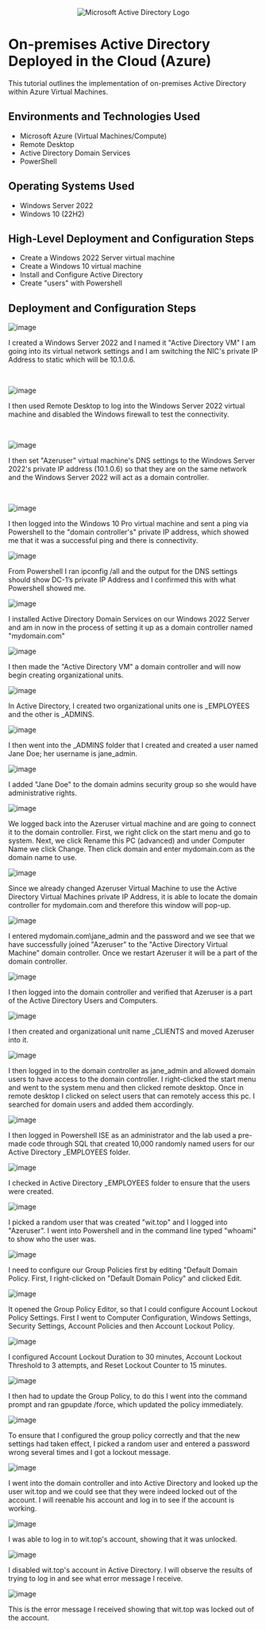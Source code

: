 <p align="center">
<img src="https://i.imgur.com/pU5A58S.png" alt="Microsoft Active Directory Logo"/>
</p>

<h1>On-premises Active Directory Deployed in the Cloud (Azure)</h1>
This tutorial outlines the implementation of on-premises Active Directory within Azure Virtual Machines.<br />




<h2>Environments and Technologies Used</h2>

- Microsoft Azure (Virtual Machines/Compute)
- Remote Desktop
- Active Directory Domain Services
- PowerShell

<h2>Operating Systems Used </h2>

- Windows Server 2022
- Windows 10 (22H2)

<h2>High-Level Deployment and Configuration Steps</h2>

- Create a Windows 2022 Server virtual machine
- Create a Windows 10 virtual machine
- Install and Configure Active Directory
- Create "users" with Powershell

<h2>Deployment and Configuration Steps</h2>

![image](https://github.com/user-attachments/assets/b4103fc3-8e16-4893-a1d4-f60ceaddd615)

I created a Windows Server 2022 and I named it "Active Directory VM" I am going into its virtual network settings and I am switching the NIC's private IP Address to static which will be 10.1.0.6.
</p>
<br />

![image](https://github.com/user-attachments/assets/4bb6dcc9-4e80-4a9c-936e-f0abbc07029a)

I then used Remote Desktop to log into the Windows Server 2022 virtual machine and disabled the Windows firewall to test the connectivity. 
</p>
<br />

![image](https://github.com/user-attachments/assets/5e0235fb-4a06-4afa-9ea7-39063a4cf2a0)

I then set "Azeruser" virtual machine's DNS settings to the Windows Server 2022's private IP address (10.1.0.6) so that they are on the same network and the Windows Server 2022 will act as a domain controller. 
</p>
<br />

![image](https://github.com/user-attachments/assets/11903d9a-03f3-4473-8a12-60d55b9ed485)

I then logged into the Windows 10 Pro virtual machine and sent a ping via Powershell to the "domain controller's" private IP address, which showed me that it was a successful ping and there is connectivity. 

![image](https://github.com/user-attachments/assets/3a30c221-d1a6-4a6e-8569-c8199a90e25a)

From Powershell I ran ipconfig /all and the output for the DNS settings should show DC-1’s private IP Address and I confirmed this with what Powershell showed me.

![image](https://github.com/user-attachments/assets/b62cec29-9d47-4554-ac3a-1443e29faf5f)

I installed Active Directory Domain Services on our Windows 2022 Server and am in now in the process of setting it up as a domain controller named "mydomain.com"

![image](https://github.com/user-attachments/assets/898e491e-b728-4042-9add-f2ff9652700e)

I then made the "Active Directory VM" a domain controller and will now begin creating organizational units.

![image](https://github.com/user-attachments/assets/7d5b0fa2-fdd2-4b05-8883-3112493ccbd4)

In Active Directory, I created two organizational units one is _EMPLOYEES and the other is _ADMINS.

![image](https://github.com/user-attachments/assets/cc10f512-85e1-433a-b93d-b0c5c2482f35)

I then went into the _ADMINS folder that I created and created a user named Jane Doe; her username is jane_admin.

![image](https://github.com/user-attachments/assets/5c882efe-9a5f-4106-8fc1-0fa1619931bb)
 
I added "Jane Doe" to the domain admins security group so she would have administrative rights. 

![image](https://github.com/user-attachments/assets/86208927-6557-4e86-9a80-70a3bc4fef84)

We logged back into the Azeruser virtual machine and are going to connect it to the domain controller. First, we right click on the start menu and go to system. Next, we click Rename this PC (advanced) and under Computer Name we click Change. Then click domain and enter mydomain.com as the domain name to use. 

![image](https://github.com/user-attachments/assets/e6b41e98-60c8-482a-afa8-78b0423d20a3)

Since we already changed Azeruser Virtual Machine to use the Active Directory Virtual Machines private IP Address, it is able to locate the domain controller for mydomain.com and therefore this window will pop-up.

![image](https://github.com/user-attachments/assets/af4d2c68-1816-4ffd-a64f-97c8729cf404)

I entered mydomain.com\jane_admin and the password and we see that we have successfully joined "Azeruser" to the "Active Directory Virtual Machine" domain controller. Once we restart Azeruser it will be a part of the domain controller. 

![image](https://github.com/user-attachments/assets/da411397-a359-4f07-854b-4e47ea59f90f)

I then logged into the domain controller and verified that Azeruser is a part of the Active Directory Users and Computers.

![image](https://github.com/user-attachments/assets/0245832c-6aa8-41bc-bc27-43d3cacc5458)

I then created and organizational unit name _CLIENTS and moved Azeruser into it. 

![image](https://github.com/user-attachments/assets/c625ad2b-a5bb-405d-b3f0-d94a2869e23b)

I then logged in to the domain controller as jane_admin and allowed domain users to have access to the domain controller. I right-clicked the start menu and went to the system menu and then clicked remote desktop. Once in remote desktop I clicked on select users that can remotely access this pc. I searched for domain users and added them accordingly. 

![image](https://github.com/user-attachments/assets/0feef233-a1a4-4d36-9d97-84278b108d1d)

I then logged in Powershell ISE as an administrator and the lab used a pre-made code through SQL that created 10,000 randomly named users for our Active Directory _EMPLOYEES folder. 

![image](https://github.com/user-attachments/assets/d7b54eef-6d3f-4718-ad35-1cc5da242a48)

I checked in Active Directory _EMPLOYEES folder to ensure that the users were created.

![image](https://github.com/user-attachments/assets/58c9af48-ea81-4440-9b40-f7bffb36bff3)

I picked a random user that was created "wit.top" and I logged into "Azeruser". I went into Powershell and in the command line typed "whoami" to show who the user was.

![image](https://github.com/user-attachments/assets/f9b0da7d-3b54-49c6-9a14-1e742c4915de)

I need to configure our Group Policies first by editing "Default Domain Policy. First, I right-clicked on "Default Domain Policy" and clicked Edit.

![image](https://github.com/user-attachments/assets/552f326b-661d-45f6-bdf3-646385e2e4f2)

It opened the Group Policy Editor, so that I could configure Account Lockout Policy Settings. First I went to Computer Configuration, Windows Settings, Security Settings, Account Policies and then Account Lockout Policy.

![image](https://github.com/user-attachments/assets/ca1cf255-cd16-4d13-84fc-9b9fe00a63a1)

I configured Account Lockout Duration to 30 minutes, Account Lockout Threshold to 3 attempts, and Reset Lockout Counter to 15 minutes. 

![image](https://github.com/user-attachments/assets/9cac62b5-58b8-4d93-8126-33571c68a0a6)

I then had to update the Group Policy, to do this I went into the command prompt and ran gpupdate /force, which updated the policy immediately. 

![image](https://github.com/user-attachments/assets/4f3ca63b-cfd8-4340-a979-0f217c9558f9)

To ensure that I configured the group policy correctly and that the new settings had taken effect, I picked a random user and entered a password wrong several times and I got a lockout message. 

![image](https://github.com/user-attachments/assets/f64c44f0-cd9c-44ca-9664-44c63511252c)

I went into the domain controller and into Active Directory and looked up the user wit.top and we could see that they were indeed locked out of the account. I will reenable his account and log in to see if the account is working. 

![image](https://github.com/user-attachments/assets/9d5216bb-5b23-4931-8105-59bf924295b8)

I was able to log in to wit.top's account, showing that it was unlocked. 

![image](https://github.com/user-attachments/assets/21149dec-d18e-41a2-bef2-ab1f01dde838)

I disabled wit.top's account in Active Directory. I will observe the results of trying to log in and see what error message I receive. 

![image](https://github.com/user-attachments/assets/2ac4c989-1c1a-4566-ac58-149ccb483f9b)

This is the error message I received showing that wit.top was locked out of the account. 


